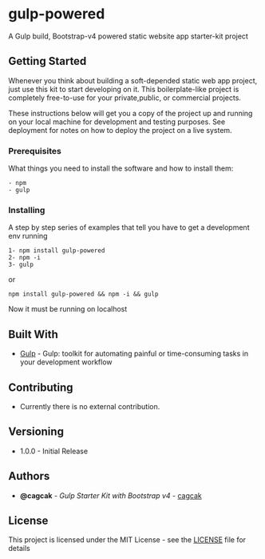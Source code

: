 # gulp-powered

A Gulp build, Bootstrap-v4 powered static website app starter-kit project

## Getting Started

Whenever you think about building a soft-depended static web app project, just use this kit to start developing on it. This boilerplate-like project is completely free-to-use for your private,public, or commercial projects.  

These instructions below will get you a copy of the project up and running on your local machine for development and testing purposes. See deployment for notes on how to deploy the project on a live system.

### Prerequisites

What things you need to install the software and how to install them:

```
- npm
- gulp
```

### Installing

A step by step series of examples that tell you have to get a development env running


```
1- npm install gulp-powered
2- npm -i
3- gulp
```

or

```
npm install gulp-powered && npm -i && gulp
```

Now it must be running on localhost

## Built With

* [Gulp](https://gulpjs.com) - Gulp: toolkit for automating painful or time-consuming tasks in your development workflow

## Contributing

* Currently there is no external contribution.

## Versioning
* 1.0.0 - Initial Release

## Authors

* **@cagcak** - *Gulp Starter Kit with Bootstrap v4* - [cagcak](https://github.com/cagcak)


## License

This project is licensed under the MIT License - see the [LICENSE](https://github.com/cagcak/gulp-powered/blob/master/LICENSE) file for details
